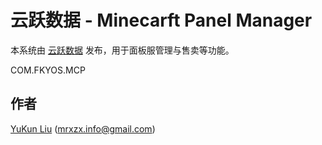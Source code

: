# 云跃数据 - Minecarft Panel Manager

本系统由 [云跃数据](https://www.fkyos.com/) 发布，用于面板服管理与售卖等功能。

COM.FKYOS.MCP

## 作者

[YuKun Liu](https://mrxzx.info/) (mrxzx.info@gmail.com)
